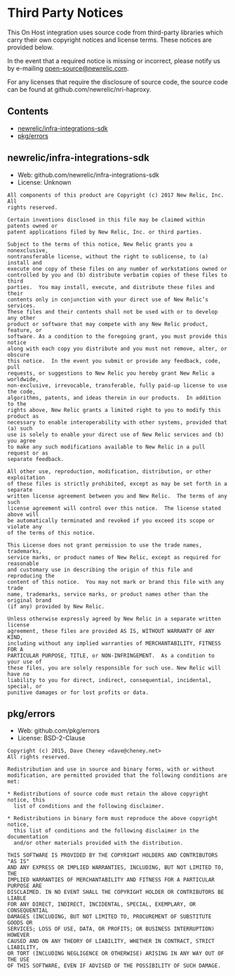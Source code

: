 # Third Party Notices

This On Host integration uses source code from third-party libraries which carry
their own copyright notices and license terms. These notices are provided
below.

In the event that a required notice is missing or incorrect, please notify us
by e-mailing [open-source@newrelic.com](mailto:open-source@newrelic.com).

For any licenses that require the disclosure of source code, the source code
can be found at github.com/newrelic/nri-haproxy.

## Contents
 
* [newrelic/infra-integrations-sdk](#newrelic/infra-integrations-sdk)
* [pkg/errors](#pkg/errors)

## newrelic/infra-integrations-sdk

* Web: github.com/newrelic/infra-integrations-sdk
* License: Unknown

```
All components of this product are Copyright (c) 2017 New Relic, Inc.  All
rights reserved.

Certain inventions disclosed in this file may be claimed within patents owned or
patent applications filed by New Relic, Inc. or third parties.

Subject to the terms of this notice, New Relic grants you a nonexclusive,
nontransferable license, without the right to sublicense, to (a) install and
execute one copy of these files on any number of workstations owned or
controlled by you and (b) distribute verbatim copies of these files to third
parties.  You may install, execute, and distribute these files and their
contents only in conjunction with your direct use of New Relic’s services.
These files and their contents shall not be used with or to develop any other
product or software that may compete with any New Relic product, feature, or
software. As a condition to the foregoing grant, you must provide this notice
along with each copy you distribute and you must not remove, alter, or obscure
this notice.  In the event you submit or provide any feedback, code, pull
requests, or suggestions to New Relic you hereby grant New Relic a worldwide,
non-exclusive, irrevocable, transferable, fully paid-up license to use the code,
algorithms, patents, and ideas therein in our products.  In addition to the
rights above, New Relic grants a limited right to you to modify this product as
necessary to enable interoperability with other systems, provided that (a) such
use is solely to enable your direct use of New Relic services and (b) you agree
to make any such modifications available to New Relic in a pull request or as
separate feedback.

All other use, reproduction, modification, distribution, or other exploitation
of these files is strictly prohibited, except as may be set forth in a separate
written license agreement between you and New Relic.  The terms of any such
license agreement will control over this notice.  The license stated above will
be automatically terminated and revoked if you exceed its scope or violate any
of the terms of this notice.

This License does not grant permission to use the trade names, trademarks,
service marks, or product names of New Relic, except as required for reasonable
and customary use in describing the origin of this file and reproducing the
content of this notice.  You may not mark or brand this file with any trade
name, trademarks, service marks, or product names other than the original brand
(if any) provided by New Relic.

Unless otherwise expressly agreed by New Relic in a separate written license
agreement, these files are provided AS IS, WITHOUT WARRANTY OF ANY KIND,
including without any implied warranties of MERCHANTABILITY, FITNESS FOR A
PARTICULAR PURPOSE, TITLE, or NON-INFRINGEMENT.  As a condition to your use of
these files, you are solely responsible for such use. New Relic will have no
liability to you for direct, indirect, consequential, incidental, special, or
punitive damages or for lost profits or data.
```


## pkg/errors

* Web: github.com/pkg/errors
* License: BSD-2-Clause

```
Copyright (c) 2015, Dave Cheney <dave@cheney.net>
All rights reserved.

Redistribution and use in source and binary forms, with or without
modification, are permitted provided that the following conditions are met:

* Redistributions of source code must retain the above copyright notice, this
  list of conditions and the following disclaimer.

* Redistributions in binary form must reproduce the above copyright notice,
  this list of conditions and the following disclaimer in the documentation
  and/or other materials provided with the distribution.

THIS SOFTWARE IS PROVIDED BY THE COPYRIGHT HOLDERS AND CONTRIBUTORS "AS IS"
AND ANY EXPRESS OR IMPLIED WARRANTIES, INCLUDING, BUT NOT LIMITED TO, THE
IMPLIED WARRANTIES OF MERCHANTABILITY AND FITNESS FOR A PARTICULAR PURPOSE ARE
DISCLAIMED. IN NO EVENT SHALL THE COPYRIGHT HOLDER OR CONTRIBUTORS BE LIABLE
FOR ANY DIRECT, INDIRECT, INCIDENTAL, SPECIAL, EXEMPLARY, OR CONSEQUENTIAL
DAMAGES (INCLUDING, BUT NOT LIMITED TO, PROCUREMENT OF SUBSTITUTE GOODS OR
SERVICES; LOSS OF USE, DATA, OR PROFITS; OR BUSINESS INTERRUPTION) HOWEVER
CAUSED AND ON ANY THEORY OF LIABILITY, WHETHER IN CONTRACT, STRICT LIABILITY,
OR TORT (INCLUDING NEGLIGENCE OR OTHERWISE) ARISING IN ANY WAY OUT OF THE USE
OF THIS SOFTWARE, EVEN IF ADVISED OF THE POSSIBILITY OF SUCH DAMAGE.

```


